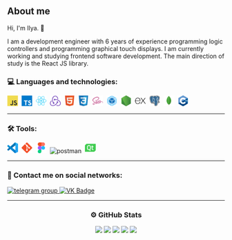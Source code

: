 ## About me
Hi, I'm Ilya. 👋

I am a development engineer with 6 years of experience programming logic controllers and programming graphical touch displays. I am currently working and studying frontend software development. The main direction of study is the React JS library.

### 💻 Languages and technologies:

<div>
  <img src="https://github.com/devicons/devicon/blob/master/icons/javascript/javascript-original.svg" title="javascript" alt="javascript" width="25" height="25"/>&nbsp
  <img src="https://github.com/devicons/devicon/blob/master/icons/typescript/typescript-original.svg" title="typescript" alt="typescript" width="25" height="25"/>&nbsp
  <img src="https://github.com/devicons/devicon/blob/master/icons/react/react-original.svg" title="reactjs" alt="reactjs" width="25" height="25"/>&nbsp
  <img src="https://github.com/devicons/devicon/blob/master/icons/redux/redux-original.svg" title="redux" alt="redux" width="25" height="25"/>&nbsp;
  <img src="https://github.com/devicons/devicon/blob/master/icons/html5/html5-original.svg" title="html5" alt="html5" width="25" height="25"/>&nbsp
  <img src="https://github.com/devicons/devicon/blob/master/icons/css3/css3-original.svg" title="css3" alt="css3" width="25" height="25"/>&nbsp
  <img src="https://github.com/devicons/devicon/blob/master/icons/sass/sass-original.svg" title="sass/scss" alt="sass/scss" width="25" height="25"/>&nbsp;
  <img src="https://github.com/devicons/devicon/blob/master/icons/webpack/webpack-original.svg" title="webpack" alt="webpack" width="25" height="25"/>&nbsp;
  <img src="https://github.com/devicons/devicon/blob/master/icons/nodejs/nodejs-original.svg" title="nodejs" alt="nodejs" width="25" height="25"/>&nbsp
  <img src="https://github.com/devicons/devicon/blob/master/icons/express/express-original.svg" title="express" alt="express" width="25" height="25"/>&nbsp
  <img src="https://github.com/devicons/devicon/blob/master/icons/postgresql/postgresql-original.svg" title="postgresql" alt="postgresql" width="25" height="25"/>&nbsp
  <img src="https://github.com/devicons/devicon/blob/master/icons/mongodb/mongodb-original.svg" title="mongodb" alt="mongodb" width="25" height="25"/>&nbsp
  <img src="https://github.com/devicons/devicon/blob/master/icons/cplusplus/cplusplus-original.svg" title="C++" alt="C++" width="25" height="25"/>&nbsp;
</div>

---

### 🛠 Tools:

<div>
  <img src="https://github.com/devicons/devicon/blob/master/icons/vscode/vscode-original.svg" title="vscode" alt="vscode" width="25" height="25"/>&nbsp;
  <img src="https://github.com/devicons/devicon/blob/master/icons/git/git-original.svg" title="git" alt="git" width="25" height="25"/>&nbsp;
  <img src="https://github.com/devicons/devicon/blob/master/icons/figma/figma-original.svg" title="figma" alt="figma" width="25" height="25"/>&nbsp;
  <img src="https://upload.wikimedia.org/wikipedia/commons/c/c2/Postman_%28software%29.png" title="postman" alt="postman" width="100" height="25"/>&nbsp;
  <img src="https://github.com/devicons/devicon/blob/master/icons/qt/qt-original.svg" title="QtCreator" alt="QtCreator" width="25" height="25"/>&nbsp;
</div>

---


### 🤝 Contact me on social networks:

  <div id="badges">
    <a href="https://t.me/ilya_f11" target="_blank">
      <img src="https://cdn-icons-png.flaticon.com/512/2111/2111646.png" width="40" height="40" alt="telegram group" />
    </a>
    <a href="https://vk.com/id37517750" target="_blank">
      <img src="https://cdn-icons-png.flaticon.com/512/145/145813.png" width="40" height="40" alt="VK Badge"/>
    </a>
  </div>

---
<div align="center">

### ⚙️ GitHub Stats

![](http://github-profile-summary-cards.vercel.app/api/cards/profile-details?username=ilya-filatov-94&theme=algolia)
![](http://github-profile-summary-cards.vercel.app/api/cards/repos-per-language?username=ilya-filatov-94&theme=algolia) ![](http://github-profile-summary-cards.vercel.app/api/cards/most-commit-language?username=ilya-filatov-94&theme=algolia) ![](http://github-profile-summary-cards.vercel.app/api/cards/stats?username=ilya-filatov-94&theme=algolia) ![](http://github-profile-summary-cards.vercel.app/api/cards/productive-time?username=ilya-filatov-94&theme=algolia)







